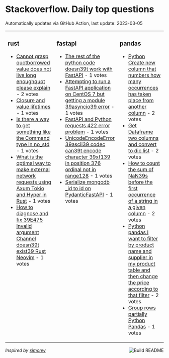 # Stackoverflow. Daily top questions 

Automatically updates via GitHub Action, last update: <!-- date starts -->2023-03-05<!-- date ends -->


<table><tr><td valign="top" width="33%">

### rust
<!-- rust starts -->
* [Cannot grasp quotborrowed value does not live long enoughquot please explain](https://stackoverflow.com/questions/75634600/cannot-grasp-borrowed-value-does-not-live-long-enough-please-explain) - 2 votes
* [Closure and value lifetimes](https://stackoverflow.com/questions/75638486/closure-and-value-lifetimes) - 1 votes
* [Is there a way to get something like the Command type in no_std](https://stackoverflow.com/questions/75640506/is-there-a-way-to-get-something-like-the-command-type-in-no-std) - 1 votes
* [What is the optimal way to make external network requests using Axum Tokio and Hyper in Rust](https://stackoverflow.com/questions/75641001/what-is-the-optimal-way-to-make-external-network-requests-using-axum-tokio-and) - 1 votes
* [How to diagnose and fix 39E475 Invalid argument Channel doesn39t exist39 Rust Neovim](https://stackoverflow.com/questions/75640716/how-to-diagnose-and-fix-e475-invalid-argument-channel-doesnt-exist-rust-n) - 1 votes
<!-- rust ends -->
</td><td valign="top" width="34%">


### fastapi
<!-- fastapi starts -->
* [The rest of the python code doesn39t work with FastAPI](https://stackoverflow.com/questions/75637585/the-rest-of-the-python-code-doesnt-work-with-fastapi) - 1 votes
* [Attempting to run a FastAPI application on CentOS 7 but getting a module 39asyncio39 error](https://stackoverflow.com/questions/75639063/attempting-to-run-a-fastapi-application-on-centos-7-but-getting-a-module-asynci) - 1 votes
* [FastAPI and Python requests 422 error problem](https://stackoverflow.com/questions/75638060/fastapi-and-python-requests-422-error-problem) - 1 votes
* [UnicodeEncodeError 39ascii39 codec can39t encode character 39xf139 in position 376 ordinal not in range128](https://stackoverflow.com/questions/75644285/unicodeencodeerror-ascii-codec-cant-encode-character-xf1-in-position-376) - 1 votes
* [Serialize mongodb _id to id on PydanticFastAPI](https://stackoverflow.com/questions/75641140/serialize-mongodb-id-to-id-on-pydantic-fastapi) - 1 votes
<!-- fastapi ends -->
</td><td valign="top" width="34%">


### pandas
<!-- pandas starts -->
* [Python Create new column that numbers how many occurrences has taken place from another column](https://stackoverflow.com/questions/75633166/python-create-new-column-that-numbers-how-many-occurrences-has-taken-place-from) - 2 votes
* [Get Dataframe two columns and convert to dic list](https://stackoverflow.com/questions/75644570/get-dataframe-two-columns-and-convert-to-dic-list) - 2 votes
* [How to count the sum of NaN39s before the first occurrence of a string in a given column](https://stackoverflow.com/questions/75635562/how-to-count-the-sum-of-nans-before-the-first-occurrence-of-a-string-in-a-given) - 2 votes
* [Python pandas I want to filter by product name and supplier in my product table and then change the price according to that filter](https://stackoverflow.com/questions/75635494/python-pandas-i-want-to-filter-by-product-name-and-supplier-in-my-product-table) - 2 votes
* [Group rows partially Python Pandas](https://stackoverflow.com/questions/75633924/group-rows-partially-python-pandas) - 1 votes
<!-- pandas ends -->
</td></tr></table>

<a href="https://github.com/hp0404/hp0404/actions"><img src="https://github.com/hp0404/hp0404/workflows/Build%20README/badge.svg" align="right" alt="Build README"></a> <p>*Inspired by  [simonw](https://github.com/simonw/simonw)*</p>
